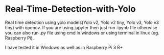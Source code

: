 # Real-Time-Detection-with-Yolo
Real time detection using yolo models(Yolo v2, Yolo v2 tiny, Yolo v3, Yolo v3 tiny) with opencv. 
If you are using jupyter then just run .ipynb file otherwise you can also run .py file using cmd in windows or using terminal in linux (eg. Raspberry Pi).

I have tested it in Windows as well as in Raspberry Pi 3 B+
